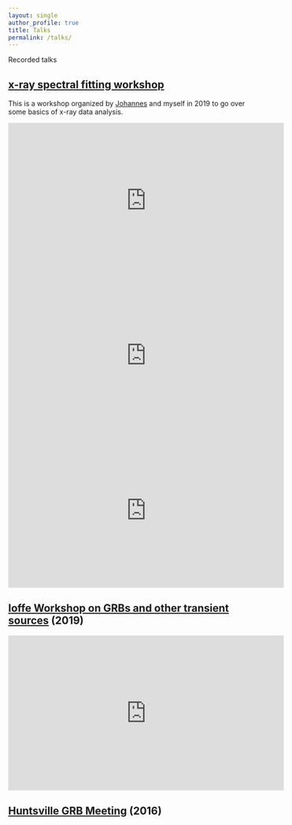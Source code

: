 ```yaml
---
layout: single
author_profile: true
title: Talks
permalink: /talks/
---
```

Recorded talks

## [x-ray spectral fitting workshop]()

This is a workshop organized by [Johannes](https://astrost.at/istics/index.html) and myself in 2019 to go over some basics of x-ray data analysis.

<iframe width="560" height="315" src="https://www.youtube.com/embed/5keyHnuq0tk" frameborder="0" allow="accelerometer; autoplay; encrypted-media; gyroscope; picture-in-picture" allowfullscreen></iframe>

<iframe width="560" height="315" src="https://www.youtube.com/embed/WylAz2nr0-4" frameborder="0" allow="accelerometer; autoplay; encrypted-media; gyroscope; picture-in-picture" allowfullscreen></iframe>

<iframe width="560" height="315" src="https://www.youtube.com/embed/-e7lf1M8ONg" frameborder="0" allow="accelerometer; autoplay; encrypted-media; gyroscope; picture-in-picture" allowfullscreen></iframe>

## [Ioffe Workshop on GRBs and other transient sources](http://www.ioffe.ru/LEA/grb2019/program.html) (2019)
<iframe width="560" height="315" src="https://www.youtube.com/embed/-1SKRszAi8w" frameborder="0" allow="accelerometer; autoplay; encrypted-media; gyroscope; picture-in-picture" allowfullscreen></iframe>


## [Huntsville GRB Meeting](https://www.hou.usra.edu/meetings/gammaray2016/) (2016)



